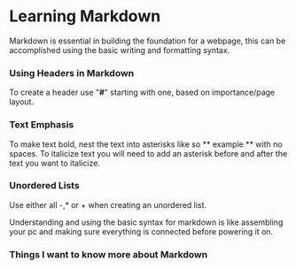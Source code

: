 # Learning Markdown

Markdown is essential in building the foundation for a webpage, this can be accomplished using the basic writing and formatting syntax.

### Using Headers in Markdown

To create a header use "**#**" starting with one, based on importance/page layout.

### Text Emphasis
To make text bold, nest the text into asterisks like so  ** example ** with no spaces.
To italicize text you will need to add an asterisk before and after the text you want to italicize.

### Unordered Lists
Use either all -,* or + when creating an unordered list. 

Understanding and using the basic syntax for markdown is like assembling your pc and making sure everything is connected before powering it on.


### Things I want to know more about Markdown
